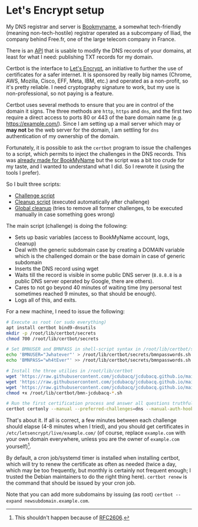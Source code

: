 # Let's Encrypt setup

My DNS registrar and server is
[Bookmyname](https://www.bookmyname.com/), a somewhat tech-friendly
(meaning non-tech-hostile) registrar operated as a subcompany of Iliad,
the company behind Free.fr, one of the large telecom company in France.

There is an [API](https://fr.faqs.bookmyname.com/frfaqs/dyndns) that is usable to modify the DNS records of your domains, at least for what I need: publishing TXT records for my domain.

Certbot is the interface to [Let's Encrypt](https://letsencrypt.org/fr/), an initiative to further the use of certificates for a safer internet. It is sponsored by really big names (Chrome, AWS, Mozilla, Cisco, EFF, Meta, IBM, etc.) and operated as a non-profit, so it's pretty reliable. I need cryptography signature to work, but my use is non-professional, so not paying is a feature.

Certbot uses several methods to ensure that you are in control of the domain it signs. The three methods are `http`, `https` and `dns`, and the first two require a direct access to ports 80 or 443 of the bare domain name (e.g. https://example.com/). Since I am setting up a mail server which may or **may not** be the web server for the domain, I am settling for `dns` authentication of my ownership of the domain.

Fortunately, it is possible to ask the `certbot` program to issue the challenges to a script, which permits to inject the challenges in the DNS records. This was [already made for BookMyName](https://wiki.jaxx.org/misc/scripts/letsencrypt-bookmyname-dnschallenge) but the script was a bit too crude for my taste, and I wanted to understand what I did. So I rewrote it (using the tools I prefer).

So I built three scripts:

  * [Challenge script](https://github.com/jcdubacq/jcdubacq.github.io/blob/main/certbot-bmn/certbot-bmn-jcdubacq-challenge.sh)
  * [Cleanup script](https://github.com/jcdubacq/jcdubacq.github.io/blob/main/certbot-bmn/certbot-bmn-jcdubacq-cleanup.sh) (executed automatically after challenge)
  * [Global cleanup](https://github.com/jcdubacq/jcdubacq.github.io/blob/main/certbot-bmn/certbot-bmn-jcdubacq-globalcleanup.sh) (tries to remove all former challenges, to be executed manually in case something goes wrong)

The main script (challenge) is doing the following:

  * Sets up basic variables (access to BookMyName account, logs, cleanup)
  * Deal with the generic subdomain case by creating a DOMAIN variable which is the challenged domain or the base domain in case of generic subdomain
  * Inserts the DNS record using wget
  * Waits till the record is visible in some public DNS server (`8.8.8.8` is a public DNS server operated by Google, there are others).
  * Cares to not go beyond 40 minutes of waiting time (my personal test sometimes reached 9 minutes, so that should be enough).
  * Logs all of this, and exits.

For a new machine, I need to issue the following:

```sh
# Execute as root (or sudo everything)
apt install certbot bind9-dnsutils
mkdir -p /root/lib/certbot/secrets
chmod 700 /root/lib/certbot/secrets

# Set BMNUSER and BMNPASS in shell-script syntax in /root/lib/certbot/secrets/bmnpasswords.sh
echo 'BMNUSER="Jwhatever"' > /root/lib/certbot/secrets/bmnpasswords.sh
echo 'BMNPASS="wh4tEver"' >> /root/lib/certbot/secrets/bmnpasswords.sh

# Install the three utilies in /root/lib/certbot
wget 'https://raw.githubusercontent.com/jcdubacq/jcdubacq.github.io/main/certbot-bmn/certbot-bmn-jcdubacq-challenge.sh'
wget 'https://raw.githubusercontent.com/jcdubacq/jcdubacq.github.io/main/certbot-bmn/certbot-bmn-jcdubacq-cleanup.sh'
wget 'https://raw.githubusercontent.com/jcdubacq/jcdubacq.github.io/main/certbot-bmn/certbot-bmn-jcdubacq-globalcleanup.sh'
chmod +x /root/lib/certbot/bmn-jcdubacq-*.sh

# Run the first certification process and answer all questions truthfully
certbot certonly --manual --preferred-challenges=dns --manual-auth-hook /root/lib/certbot/certbot-bmn-jcdubacq-challenge.sh --manual-cleanup-hook /root/lib/certbot/certbot-bmn-jcdubacq-cleanup.sh -d example.com -d mail.example.com
```

That's about it. If all is correct, a few minutes between each challenge should elapse (4-8 minutes when I tried), and you should get certificates in `/etc/letsencrypt/live/example.com/` (of course, replace `example.com` with your own domain everywhere, unless you are the owner of `example.com` yourself)[^1].

By default, a cron job/systemd timer is installed when installing certbot, which will try to renew the certificate as often as needed (twice a day, which may be too frequently, but monthly is certainly not frequent enough; I trusted the Debian maintainers to do the right thing here). `certbot renew` is the command that should be issued by your cron job.

Note that you can add more subdomains by issuing (as root) `certbot --expand newsubdomain.example.com`.

[^1]: This shouldn't happen because of [RFC2606](https://www.rfc-editor.org/rfc/rfc2606.txt).